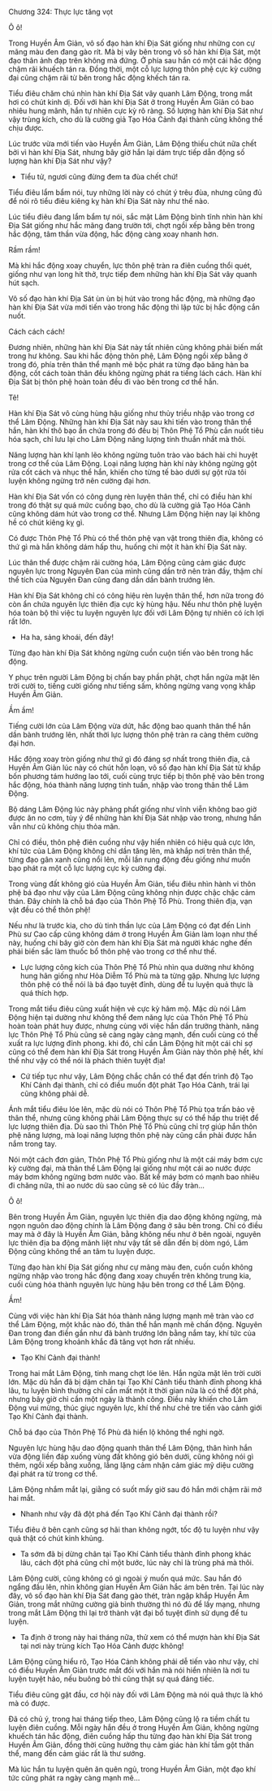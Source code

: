 




Chương 324: Thực lực tăng vọt


Ô ô!

Trong Huyền Âm Giản, vô số đạo hàn khí Địa Sát giống như những con cự mãng màu đen đang gào rít. Mà bị vây bên trong vô số hàn khí Địa Sát, một đạo thân ảnh đạp trên không mà đứng. Ở phía sau hắn có một cái hắc động chậm rãi khuếch tán ra. Đồng thời, một cỗ lực lượng thôn phệ cực kỳ cường đại cũng chậm rãi từ bên trong hắc động khếch tán ra.

Tiểu điêu chăm chú nhìn hàn khí Địa Sát vây quanh Lâm Động, trong mắt hơi có chút kinh dị. Đối với hàn khí Địa Sát ở trong Huyền Âm Giản có bao nhiêu hung mãnh, hắn tự nhiên cực kỳ rõ ràng. Số lượng hàn khí Địa Sát như vậy trùng kích, cho dù là cường giả Tạo Hóa Cảnh đại thành cũng không thể chịu được.

Lúc trước vừa mới tiến vào Huyền Âm Giản, Lâm Động thiếu chút nữa chết bởi vì hàn khí Địa Sát, nhưng bây giờ hắn lại dám trực tiếp dẫn động số lượng hàn khí Địa Sát như vậy?

- Tiểu tử, ngươi cũng đừng đem ta đùa chết chứ!

Tiểu điêu lẩm bẩm nói, tuy những lời này có chút ý trêu đùa, nhưng cũng đủ để nói rõ tiểu điêu kiêng kỵ hàn khí Địa Sát này như thế nào.

Lúc tiểu điêu đang lẩm bẩm tự nói, sắc mặt Lâm Động bình tĩnh nhìn hàn khí Địa Sát giống như hắc mãng đang trườn tới, chợt ngồi xếp bằng bên trong hắc động, tâm thần vừa động, hắc động càng xoay nhanh hơn.

Rầm rầm!

Mà khi hắc động xoay chuyển, lực thôn phệ tràn ra điên cuồng thổi quét, giống như vạn long hít thở, trực tiếp đem những hàn khí Địa Sát vây quanh hút sạch.

Vô số đạo hàn khí Địa Sát ùn ùn bị hút vào trong hắc động, mà những đạo hàn khí Địa Sát vừa mới tiến vào trong hắc động thì lập tức bị hắc động cắn nuốt.

Cách cách cách!

Đương nhiên, những hàn khí Địa Sát này tất nhiên cũng không phải biến mất trong hư không. Sau khi hắc động thôn phệ, Lâm Động ngồi xếp bằng ở trong đó, phía trên thân thể mạnh mẽ bộc phát ra từng đạo băng hàn ba động, cốt cách toàn thân đều không ngừng phát ra tiếng lách cách. Hàn khí Địa Sát bị thôn phệ hoàn toàn đều đi vào bên trong cơ thể hắn.

Tê!

Hàn khí Địa Sát vô cùng hùng hậu giống như thủy triều nhập vào trong cơ thể Lâm Động. Những hàn khí Địa Sát này sau khi tiến vào trong thân thể hắn, hàn khí thô bạo ẩn chứa trong đó đều bị Thôn Phệ Tổ Phù cắn nuốt tiêu hóa sạch, chỉ lưu lại cho Lâm Động năng lượng tinh thuần nhất mà thôi.

Năng lượng hàn khí lạnh lẽo không ngừng tuôn trào vào bách hài chi huyệt trong cơ thể của Lâm Động. Loại năng lượng hàn khí này không ngừng gột rửa cốt cách và nhục thể hắn, khiến cho từng tế bào dưới sự gột rửa tôi luyện không ngừng trở nên cường đại hơn.

Hàn khí Địa Sát vốn có công dụng rèn luyện thân thể, chỉ có điều hàn khí trong đó thật sự quá mức cuồng bạo, cho dù là cường giả Tạo Hóa Cảnh cũng không dám hút vào trong cơ thể. Nhưng Lâm Động hiện nay lại không hề có chút kiêng kỵ gì.

Có được Thôn Phệ Tổ Phù có thể thôn phệ vạn vật trong thiên địa, không có thứ gì mà hắn không dám hấp thu, huống chi một ít hàn khí Địa Sát này.

Lúc thân thể được chậm rãi cường hóa, Lâm Động cũng cảm giác được nguyên lực trong Nguyên Đan của mình cũng dần trở nên tràn đầy, thậm chí thể tích của Nguyên Đan cũng đang dần dần bành trướng lên.

Hàn khí Địa Sát không chỉ có công hiệu rèn luyện thân thể, hơn nữa trong đó còn ẩn chứa nguyên lực thiên địa cực kỳ hùng hậu. Nếu như thôn phệ luyện hóa toàn bộ thì việc tu luyện nguyên lực đối với Lâm Động tự nhiên có ích lợi rất lớn.

- Ha ha, sảng khoái, đến đây!

Từng đạo hàn khí Địa Sát không ngừng cuồn cuộn tiến vào bên trong hắc động.

Y phục trên người Lâm Động bị chấn bay phần phật, chợt hắn ngửa mặt lên trời cười to, tiếng cười giống như tiếng sấm, không ngừng vang vọng khắp Huyền Âm Giản.

Ầm ầm!

Tiếng cười lớn của Lâm Động vừa dứt, hắc động bao quanh thân thể hắn dần bành trướng lên, nhất thời lực lượng thôn phệ tràn ra càng thêm cường đại hơn.

Hắc động xoay tròn giống như thứ gì đó đáng sợ nhất trong thiên địa, cả Huyền Âm Giản lúc này có chút hỗn loạn, vô số đạo hàn khí Địa Sát từ khắp bốn phương tám hướng lao tới, cuối cùng trực tiếp bị thôn phệ vào bên trong hắc động, hóa thành năng lượng tinh tuần, nhập vào trong thân thể Lâm Động.

Bộ dáng Lâm Động lúc này phảng phất giống như vĩnh viễn không bao giờ được ăn no cơm, tùy ý để những hàn khí Địa Sát nhập vào trong, nhưng hắn vẫn như cũ không chịu thỏa mãn.

Chỉ có điều, thôn phệ điên cuồng như vậy hiển nhiên có hiệu quả cực lớn, khí tức của Lâm Động không chỉ dần tăng lên, mà khắp nơi trên thân thể, từng đạo gân xanh cũng nổi lên, mỗi lần rung động đều giống như muốn bạo phát ra một cỗ lực lượng cực kỳ cường đại.

Trong vùng đất không gió của Huyền Âm Giản, tiểu điêu nhìn hành vi thôn phệ bá đạo như vậy của Lâm Động cũng không nhịn được chậc chậc cảm thán. Đây chính là chỗ bá đạo của Thôn Phệ Tổ Phù. Trong thiên địa, vạn vật đều có thể thôn phệ!

Nếu như là trước kia, cho dù tinh thần lực của Lâm Động có đạt đến Linh Phù sư Cao cấp cũng không dám ở trong Huyền Âm Giản làm loạn như thế này, huống chi bây giờ còn đem hàn khí Địa Sát mà người khác nghe đến phải biến sắc làm thuốc bổ thôn phệ vào trong cơ thể như thế.

- Lực lượng công kích của Thôn Phệ Tổ Phù nhìn qua dường như không hung hãn giống như Hỏa Diễm Tổ Phù mà ta từng gặp. Nhưng lực lượng thôn phệ có thể nói là bá đạo tuyệt đỉnh, dùng để tu luyện quả thực là quá thích hợp.

Trong mắt tiểu điêu cũng xuất hiện vẻ cực kỳ hâm mộ. Mặc dù nói Lâm Động hiện tại dường như không thể đem năng lực của Thôn Phệ Tổ Phù hoàn toàn phát huy được, nhưng cùng với việc hắn dần trưởng thành, năng lực Thôn Phệ Tổ Phù cũng sẽ càng ngày càng mạnh, đến cuối cùng có thể xuất ra lực lượng đỉnh phong. khi đó, chỉ cần Lâm Động hít một cái chỉ sợ cũng có thể đem hàn khí Địa Sát trong Huyền Âm Giản này thôn phệ hết, khí thế như vậy có thể nói là phách thiên tuyệt địa!

- Cứ tiếp tục như vậy, Lâm Động chắc chắn có thể đạt đến trình độ Tạo Khí Cảnh đại thành, chỉ có điều muốn đột phát Tạo Hóa Cảnh, trái lại cũng không phải dễ.

Ánh mắt tiểu điêu lóe lên, mặc dù nói có Thôn Phệ Tổ Phù tọa trấn bảo vệ thân thể, nhưng cũng không phải Lâm Động thực sự có thể hấp thu triệt để lực lượng thiên địa. Dù sao thì Thôn Phệ Tổ Phù cũng chỉ trợ giúp hắn thôn phệ năng lượng, mà loại năng lượng thôn phệ này cũng cần phải được hắn nắm trong tay.

Nói một cách đơn giản, Thôn Phệ Tổ Phù giống như là một cái máy bơm cực kỳ cường đại, mà thân thể Lâm Động lại giống như một cái ao nước được máy bơm không ngừng bơm nước vào. Bất kể máy bơm có mạnh bao nhiêu đi chăng nữa, thì ao nước dù sao cũng sẽ có lúc đầy tràn…

Ô ô!

Bên trong Huyền Âm Giản, nguyên lực thiên địa dao động không ngừng, mà ngọn nguôn dao động chính là Lâm Động đang ở sâu bên trong. Chỉ có điều may mà ở đây là Huyền Âm Giản, bằng không nếu như ở bên ngoài, nguyên lực thiên địa ba động mãnh liệt như vậy tất sẽ dẫn đến bị dòm ngó, Lâm Động cũng không thể an tâm tu luyện được.

Từng đạo hàn khí Địa Sát giống như cự mãng màu đen, cuồn cuồn không ngừng nhập vào trong hắc động đang xoay chuyển trên không trung kia, cuối cùng hóa thành nguyên lực hùng hậu bên trong cơ thể Lâm Động.

Ầm!

Cùng với việc hàn khí Địa Sát hóa thành năng lượng mạnh mẽ tràn vào cơ thể Lâm Động, một khắc nào đó, thân thể hắn mạnh mẽ chấn động. Nguyên Đan trong đan điền gần như đã bành trướng lớn bằng nắm tay, khí tức của Lâm Động trong khoảnh khắc đã tăng vọt hơn rất nhiều.

- Tạo Khí Cảnh đại thành!

Trong hai mắt Lâm Động, tinh mang chợt lóe lên. Hắn ngửa mặt lên trời cười lớn. Mặc dù hắn đã bị dậm chân tại Tạo Khí Cảnh tiểu thành đỉnh phong khá lâu, tu luyện bình thường chỉ cần mất một ít thời gian nữa là có thể đột phá, nhưng bây giờ chỉ cần một ngày là thành công. Điều này khiến cho Lâm Động vui mừng, thúc giục nguyên lực, khí thế như chẻ tre tiến vào cảnh giới Tạo Khí Cảnh đại thành.

Chỗ bá đạo của Thôn Phệ Tổ Phù đã hiển lộ không thể nghi ngờ.

Nguyên lực hùng hậu dao động quanh thân thể Lâm Động, thân hình hắn vừa động liền đáp xuống vùng đất không gió bên dưới, cũng không nói gì thêm, ngồi xếp bằng xuống, lẳng lặng cảm nhận cảm giác mỹ diệu cường đại phát ra từ trong cơ thể.

Lâm Động nhắm mắt lại, giằng có suốt mấy giờ sau đó hắn mới chậm rãi mở hai mắt.

- Nhanh như vậy đã đột phá đến Tạo Khí Cảnh đại thành rồi?

Tiểu điêu ở bên cạnh cũng sợ hãi than không ngớt, tốc độ tu luyện như vậy quả thật có chút kinh khủng.

- Ta sớm đã bị dừng chân tại Tạo Khí Cảnh tiểu thành đỉnh phong khác lâu, cách đột phá cũng chỉ một bước, lúc này chỉ là trùng phá mà thôi.

Lâm Động cười, cũng không có gì ngoài ý muốn quá mức. Sau hắn đó ngẩng đầu lên, nhìn không gian Huyền Âm Giản hắc ám bên trên. Tại lúc này đây, vô số đạo hàn khí Địa Sát đang gào thét, tràn ngập khắp Huyền Âm Giản, trong mắt những cường giả bình thường thì nó đủ để lấy mạng, nhưng trong mắt Lâm Động thì lại trở thành vật đại bổ tuyệt đỉnh sử dụng để tu luyện.

- Ta định ở trong này hai tháng nữa, thử xem có thể mượn hàn khí Địa Sát tại nơi này trùng kích Tạo Hóa Cảnh được không!

Lâm Động cũng hiểu rõ, Tạo Hóa Cảnh không phải dễ tiến vào như vậy, chỉ có điều Huyền Âm Giản trước mắt đối với hắn mà nói hiển nhiên là nơi tu luyện tuyệt hảo, nếu buông bỏ thì cũng thật sự quá đáng tiếc.

Tiểu điêu cũng gật đầu, cơ hội này đối với Lâm Động mà nói quả thực là khó mà có được.

Đã có chủ ý, trong hai tháng tiếp theo, Lâm Động cũng lộ ra tiềm chất tu luyện điên cuồng. Mỗi ngày hắn đều ở trong Huyền Âm Giản, không ngừng khuếch tán hắc động, điên cuồng hấp thu từng đạo hàn khí Địa Sát trong Huyền Âm Giản, đồng thời cũng hưởng thụ cảm giác hàn khí tắm gột thân thể, mang đến cảm giác rất là thư sướng.

Mà lúc hắn tu luyện quên ăn quên ngủ, trong Huyền Âm Giản, một đạo khí tức cũng phát ra ngày càng mạnh mẽ…




